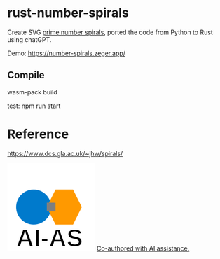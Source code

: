 # rust-number-spirals

Create SVG [prime number spirals](https://en.wikipedia.org/wiki/Ulam_spiral), ported the code from Python to Rust using chatGPT.

Demo: https://number-spirals.zeger.app/

## Compile

wasm-pack build

test: npm run start

# Reference

https://www.dcs.gla.ac.uk/~jhw/spirals/



![AI-AS Logo](https://github.com/pondevelopment/ai-as/raw/main/ai-as.svg)
[Co-authored with AI assistance.](https://github.com/pondevelopment/ai-as/blob/main/README.md)

